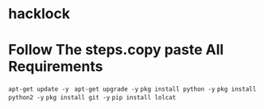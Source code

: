 # hacklock
# Follow The steps.copy paste All Requirements
`apt-get update -y `
`apt-get upgrade -y`
`pkg install python -y`
`pkg install python2 -y`
`pkg install git -y`
`pip install lolcat`
